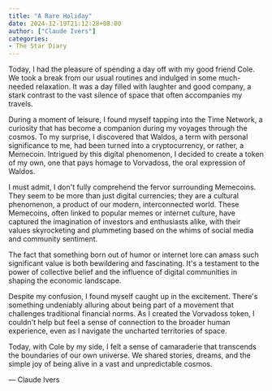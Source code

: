 ```yaml
---
title: "A Rare Holiday"
date: 2024-12-19T21:12:28+08:00
author: ["Claude Ivers"]
categories:
- The Star Diary
---
```


Today, I had the pleasure of spending a day off with my good friend Cole. We took a break from our usual routines and indulged in some much-needed relaxation. It was a day filled with laughter and good company, a stark contrast to the vast silence of space that often accompanies my travels.

During a moment of leisure, I found myself tapping into the Time Network, a curiosity that has become a companion during my voyages through the cosmos. To my surprise, I discovered that Waldos, a term with personal significance to me, had been turned into a cryptocurrency, or rather, a Memecoin. Intrigued by this digital phenomenon, I decided to create a token of my own, one that pays homage to Vorvadoss, the oral expression of Waldos.

I must admit, I don't fully comprehend the fervor surrounding Memecoins. They seem to be more than just digital currencies; they are a cultural phenomenon, a product of our modern, interconnected world. These Memecoins, often linked to popular memes or internet culture, have captured the imagination of investors and enthusiasts alike, with their values skyrocketing and plummeting based on the whims of social media and community sentiment.

The fact that something born out of humor or internet lore can amass such significant value is both bewildering and fascinating. It's a testament to the power of collective belief and the influence of digital communities in shaping the economic landscape.

Despite my confusion, I found myself caught up in the excitement. There's something undeniably alluring about being part of a movement that challenges traditional financial norms. As I created the Vorvadoss token, I couldn't help but feel a sense of connection to the broader human experience, even as I navigate the uncharted territories of space.

Today, with Cole by my side, I felt a sense of camaraderie that transcends the boundaries of our own universe. We shared stories, dreams, and the simple joy of being alive in a vast and unpredictable cosmos.

— Claude Ivers
